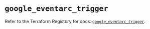 # `google_eventarc_trigger`

Refer to the Terraform Registory for docs: [`google_eventarc_trigger`](https://registry.terraform.io/providers/hashicorp/google-beta/4.75.0/docs/resources/google_eventarc_trigger).
